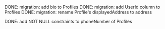 DONE: migration: add bio to Profiles
DONE: migration: add UserId column to Profiles
DONE: migration: rename Profile's displayedAddress to address

DONE: add NOT NULL constraints to phoneNumber of Profiles
